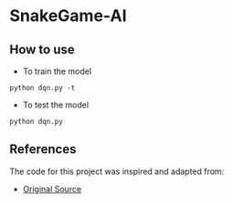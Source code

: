 # SnakeGame-AI

## How to use

- To train the model
~~~
python dqn.py -t
~~~

- To test the model
~~~
python dqn.py
~~~

## References

The code for this project was inspired and adapted from:
- [Original Source](https://github.com/seungeunrho/minimalRL)
